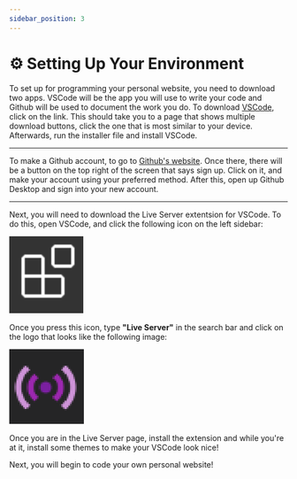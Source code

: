 ```yaml
---
sidebar_position: 3
---
```


# ⚙️ Setting Up Your Environment

To set up for programming your personal website, you need to download two apps. VSCode will be the app you will use to write your code and Github will be used to document the work you do. To download [VSCode](https://code.visualstudio.com/download "VSCode Download"), click on the link. This should take you to a page that shows multiple download buttons, click the one that is most similar to your device. Afterwards, run the installer file and install VSCode.

---

To make a Github account, to go to [Github's website](https://github.com/ "Github"). Once there, there will be a button on the top right of the screen that says sign up. Click on it, and make your account using your preferred method. After this, open up Github Desktop and sign into your new account.

---

Next, you will need to download the Live Server extentsion for VSCode. To do this, open VSCode, and click the following icon on the left sidebar:

![Extensions Icon](/img/new-pw/extensions.png "Extensions Icon")


Once you press this icon, type __"Live Server"__ in the search bar and click on the logo that looks like the following image:

![Live Server Icon](/img/new-pw/live_server.PNG "Live Server Icon")

Once you are in the Live Server page, install the extension and while you're at it, install some themes to make your VSCode look nice!

Next, you will begin to code your own personal website!